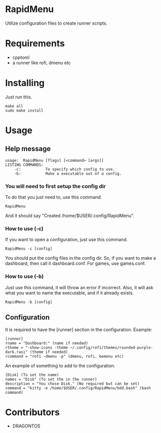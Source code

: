 # RapidMenu
Utilize configuration files to create runner scripts.

# Requirements
- cpptoml
- a runner like rofi, dmenu etc

# Installing
Just run this.
```
make all
sudo make install
```
# Usage
## Help message
```
usage:  RapidMenu [flags] [<command> [args]]
LISTING COMMANDS:
    -c:           To specify which config to use.
    -b:           Make a executable out of a config.
```
### You will need to first setup the config dir
To do that you just need to, use this command.
```
RapidMenu
```
And it should say "Created /home/$USER/.config/RapidMenu".
### How to use (-c) 
If you want to open a configuration, just use this command.
```
RapidMenu -c [config]
```
You should put the config files in the config dir. So, if you want
to make a dashboard, then call it dashboard.conf. For games, use games.conf.
### How to use (-b)
Just use this command, it will throw an error if incorrect.
Also, it will ask what you want to name the executable, and if it already exists.
```
RapidMenu -b [config]
```
## Configuration
It is required to have the [runner] section in the configuration.
Example:
```
[runner]
rname = "Dashboard:" (name if needed)
rtheme = "-show-icons -theme ~/.config/rofi/themes/rounded-purple-dark.rasi" (theme if needed)
rcommand = "rofi -dmenu -p" (dmenu, rofi, bemenu etc)
```
An example of something to add to the configuration.
```
[Disk] (To set the name)
names = "Disk" (To set the in the runner)
description = "You chose Disk." (No required but can be set)
command = "kitty -e /home/$USER/.config/RapidMenu/hdd.bash" (bash command)
```
# Contributors
- DRAGONTOS
